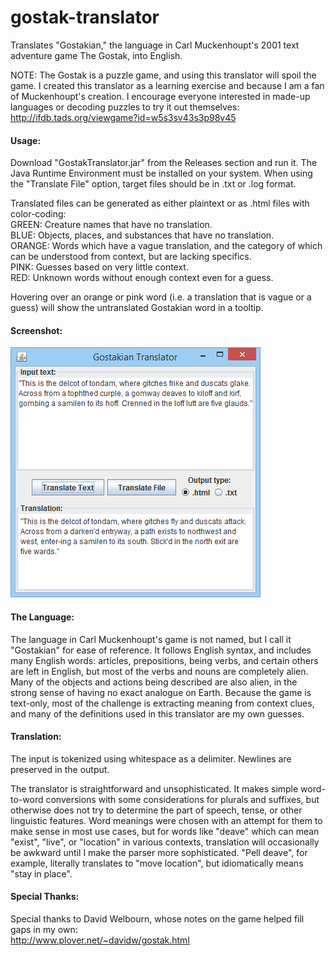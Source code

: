 # gostak-translator
Translates "Gostakian," the language in Carl Muckenhoupt's 2001 text adventure game The Gostak, into English.

NOTE: The Gostak is a puzzle game, and using this translator will spoil the game. I created this translator
as a learning exercise and because I am a fan of Muckenhoupt's creation. I encourage everyone interested in
made-up languages or decoding puzzles to try it out themselves:  
http://ifdb.tads.org/viewgame?id=w5s3sv43s3p98v45

#### Usage:
Download "GostakTranslator.jar" from the Releases section and run it. The Java Runtime Environment must
be installed on your system. When using the "Translate File" option, target files should be in .txt or .log
format.

Translated files can be generated as either plaintext or as .html files with color-coding:  
GREEN: Creature names that have no translation.  
BLUE: Objects, places, and substances that have no translation.  
ORANGE: Words which have a vague translation, and the category of which can be understood from context,
but are lacking specifics.  
PINK: Guesses based on very little context.  
RED: Unknown words without enough context even for a guess.  

Hovering over an orange or pink word (i.e. a translation that is vague or a guess) will show the untranslated
Gostakian word in a tooltip.

#### Screenshot:
![screenshot](/img/gostak_translator_screenshot.png?raw=trust)

#### The Language:
The language in Carl Muckenhoupt's game is not named, but I call it "Gostakian" for ease of reference. It
follows English syntax, and includes many English words: articles, prepositions, being verbs, and certain
others are left in English, but most of the verbs and nouns are completely alien. Many of the objects and
actions being described are also alien, in the strong sense of having no exact analogue on Earth. Because
the game is text-only, most of the challenge is extracting meaning from context clues, and many of the
definitions used in this translator are my own guesses.

#### Translation:
The input is tokenized using whitespace as a delimiter. Newlines are preserved in the output.

The translator is straightforward and unsophisticated. It makes simple word-to-word conversions with some
considerations for plurals and suffixes, but otherwise does not try to determine the part of speech,
tense, or other linguistic features. Word meanings were chosen with an attempt for them to make sense in
most use cases, but for words like "deave" which can mean "exist", "live", or "location" in various contexts,
translation will occasionally be awkward until I make the parser more sophisticated. "Pell deave", for
example, literally translates to "move location", but idiomatically means "stay in place".

#### Special Thanks:
Special thanks to David Welbourn, whose notes on the game helped fill gaps in my own:  
http://www.plover.net/~davidw/gostak.html
